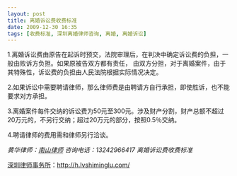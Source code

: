 ```yaml
---
layout: post
title: 离婚诉讼费收费标准
date: 2009-12-30 16:35
tags: [收费标准, 深圳离婚律师咨询, 离婚, 离婚诉讼]
---
```

1.离婚诉讼费由原告在起诉时预交，法院审理后，在判决中确定诉讼费的负担，一般由败诉方负担。如果原被告双方都有责任， 由双方分担，对于离婚案件，由于其特殊性，诉讼费的负担由人民法院根据实际情况决定。

2.如果诉讼中需要聘请律师，那么律师费是由聘请方自行承担，即使胜诉，也不能要求对方承担。

3.离婚案件每件交纳的诉讼费为50元至300元。涉及财产分割，财产总额不超过20万元的，不另行交纳；超过20万元的部分，按照0.5％交纳。

4.聘请律师的费用需和律师另行洽谈。

<em>黄华律师：<a href="../" target="_self">南山律师</a></em>
<em>咨询电话：13242966417
离婚诉讼费收费标准</em>

<a href="http://h.lvshiminglu.com/">深圳律师事务所</a>：<a href="http://h.lvshiminglu.com/">http://h.lvshiminglu.com/</a>

